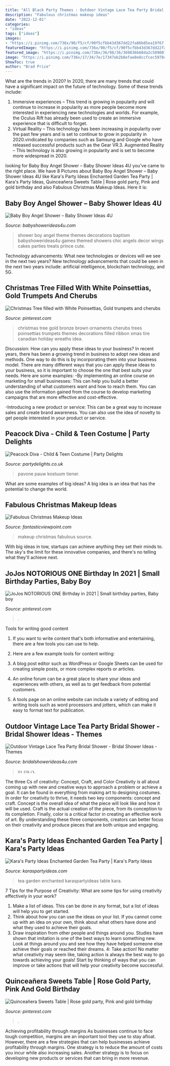 ```yaml
---
title: "All Black Party Themes : Outdoor Vintage Lace Tea Party Bridal Shower"
description: "Fabulous christmas makeup ideas"
date: "2022-12-01"
categories:
- "ideas"
tags: ["ideas"]
images:
- "https://i.pinimg.com/736x/90/f5/cf/90f5cfbb43d367dd22fa86b85ea19f67.jpg"
featuredImage: "https://i.pinimg.com/736x/90/f5/cf/90f5cfbb43d367dd22fa86b85ea19f67.jpg"
featured_image: "https://i.pinimg.com/736x/36/98/36/369836b68da2c589007ba1061c6c50be--christmas-tree-themes-gold-christmas.jpg"
image: "https://i.pinimg.com/736x/17/34/7e/17347eb2b8efae8e8ccfcec5978c103b.jpg"
ShowToc: true
author: "Brad Price"
---
```



What are the trends in 2020?
In 2020, there are many trends that could have a significant impact on the future of technology. Some of these trends include:
1. Immersive experiences – This trend is growing in popularity and will continue to increase in popularity as more people become more interested in experiencing new technologies and worlds. For example, the Oculus Rift has already been used to create an immersive experience that is difficult to forget.
2. Virtual Reality – This technology has been increasing in popularity over the past few years and is set to continue to grow in popularity in 2020.vindicated by companies such as Samsung and Google who have released successful products such as the Gear VR.3. Augmented Reality – This technology is also growing in popularity and is set to become more widespread in 2020.

	

		
looking for Baby Boy Angel Shower – Baby Shower Ideas 4U you've came to the right place. We have 8 Pictures about Baby Boy Angel Shower – Baby Shower Ideas 4U like Kara&#039;s Party Ideas Enchanted Garden Tea Party | Kara&#039;s Party Ideas, Quinceañera Sweets Table | Rose gold party, Pink and gold birthday and also Fabulous Christmas Makeup Ideas. Here it is:
		
    
## Baby Boy Angel Shower – Baby Shower Ideas 4U

<img loading=lazy src="https://babyshowerideas4u.com/wp-content/uploads/2016/09/Baby-Boy-Angel-Shower-Treats.jpg" onerror="this.onerror=null;this.src='https://tse2.mm.bing.net/th?id=OIP.T-8HGmDi5PbRnC6bGIOMjAHaJ4&amp;pid=15.1';" alt="Baby Boy Angel Shower – Baby Shower Ideas 4U">

_Source: babyshowerideas4u.com_

>shower boy angel theme themes decorations baptism babyshowerideas4u games themed showers chic angels decor wings cakes parties treats prince cute. 

	

Technology advancements: What new technologies or devices will we see in the next two years?
New technology advancements that could be seen in the next two years include: artificial intelligence, blockchain technology, and 5G.

    
## Christmas Tree Filled With White Poinsettias, Gold Trumpets And Cherubs

<img loading=lazy src="https://i.pinimg.com/736x/36/98/36/369836b68da2c589007ba1061c6c50be--christmas-tree-themes-gold-christmas.jpg" onerror="this.onerror=null;this.src='https://tse4.mm.bing.net/th?id=OIP.cczCCBDIzCQIh_919_wFiwHaJ3&amp;pid=15.1';" alt="Christmas Tree filled with White Poinsettias, Gold trumpets and cherubs">

_Source: pinterest.com_

>christmas tree gold bronze brown ornaments cherubs trees poinsettias trumpets themes decorations filled ribbon xmas tire canadian holiday wreaths idea. 

	

Discussion: How can you apply these ideas to your business?
In recent years, there has been a growing trend in business to adopt new ideas and methods. One way to do this is by incorporating them into your business model. There are many different ways that you can apply these ideas to your business, so it is important to choose the one that best suits your needs. Here are some examples: 
-By implementing an online course on marketing for small businesses: This can help you build a better understanding of what customers want and how to reach them. You can also use the information gained from the course to develop marketing campaigns that are more effective and cost-effective. 

-Introducing a new product or service: This can be a great way to increase sales and create brand awareness. You can also use the idea of novelty to get people interested in your product or service.

    
## Peacock Diva - Child &amp; Teen Costume | Party Delights

<img loading=lazy src="https://images.partydelights.co.uk/FANC/12/088/front/v3/flxm/3.jpg" onerror="this.onerror=null;this.src='https://tse3.mm.bing.net/th?id=OIP.0PAAOQa_4WrYOVYOVUh-iAHaJ3&amp;pid=15.1';" alt="Peacock Diva - Child &amp; Teen Costume | Party Delights">

_Source: partydelights.co.uk_

>pavone pauw kostuum tiener. 

	

What are some examples of big ideas?
A big idea is an idea that has the potential to change the world.

    
## Fabulous Christmas Makeup Ideas

<img loading=lazy src="http://www.fantasticviewpoint.com/wp-content/uploads/2013/11/41-Christmas-Makeup-Ideas-02.jpg" onerror="this.onerror=null;this.src='https://tse3.mm.bing.net/th?id=OIP.D_ChvAZsOkRkajr1hkxmBQAAAA&amp;pid=15.1';" alt="Fabulous Christmas Makeup Ideas">

_Source: fantasticviewpoint.com_

>makeup christmas fabulous source. 

	

With big ideas in tow, startups can achieve anything they set their minds to. The sky's the limit for these innovative companies, and there's no telling what they'll achieve next.

    
## JoJos NOTORIOUS ONE Birthday In 2021 | Small Birthday Parties, Baby Boy

<img loading=lazy src="https://i.pinimg.com/736x/90/f5/cf/90f5cfbb43d367dd22fa86b85ea19f67.jpg" onerror="this.onerror=null;this.src='https://tse2.mm.bing.net/th?id=OIP._I0mITY7D3YQ5NV-br6a7gHaJ3&amp;pid=15.1';" alt="JoJos NOTORIOUS ONE Birthday in 2021 | Small birthday parties, Baby boy">

_Source: pinterest.com_

>. 

	

Tools for writing good content
1. If you want to write content that's both informative and entertaining, there are a few tools you can use to help.
2. Here are a few example tools for content writing:

3. A blog post editor such as WordPress or Google Sheets can be used for creating simple posts, or more complex reports or articles.

4. An online forum can be a great place to share your ideas and experiences with others, as well as to get feedback from potential customers.

5. A tools page on an online website can include a variety of editing and writing tools such as word processors and jotters, which can make it easy to format text for publication.

    
## Outdoor Vintage Lace Tea Party Bridal Shower - Bridal Shower Ideas - Themes

<img loading=lazy src="https://www.bridalshowerideas4u.com/wp-content/uploads/2016/04/Outdoor-Vintage-Lace-Tea-Party-Bridal-Shower-Parasol-Art.jpg" onerror="this.onerror=null;this.src='https://tse3.mm.bing.net/th?id=OIP.22LaBHcSJdBksxYbCh-L6wHaLH&amp;pid=15.1';" alt="Outdoor Vintage Lace Tea Party Bridal Shower - Bridal Shower Ideas - Themes">

_Source: bridalshowerideas4u.com_

>ยง งาน เจ. 

	

The three Cs of creativity: Concept, Craft, and Color
Creativity is all about coming up with new and creative ways to approach a problem or achieve a goal. It can be found in everything from making art to designing costumes. In order for creativity to thrive, it needs two key components: concept and craft. Concept is the overall idea of what the piece will look like and how it will be used. Craft is the actual creation of the piece, from its conception to its completion. Finally, color is a critical factor in creating an effective work of art. By understanding these three components, creators can better focus on their creativity and produce pieces that are both unique and engaging.

    
## Kara&#039;s Party Ideas Enchanted Garden Tea Party | Kara&#039;s Party Ideas

<img loading=lazy src="https://karaspartyideas.com/wp-content/uploads/2019/03/Enchanted-Garden-Tea-Party-via-Karas-Party-Ideas-KarasPartyIdeas.com2_.jpeg" onerror="this.onerror=null;this.src='https://tse3.mm.bing.net/th?id=OIP.nn1XWegDA3Bkwb80AFiLkgHaLH&amp;pid=15.1';" alt="Kara&#039;s Party Ideas Enchanted Garden Tea Party | Kara&#039;s Party Ideas">

_Source: karaspartyideas.com_

>tea garden enchanted karaspartyideas table kara. 

	

7 Tips for the Purpose of Creativity: What are some tips for using creativity effectively in your work?
1. Make a list of ideas. This can be done in any format, but a list of ideas will help you to get started.
2. Think about how you can use the ideas on your list. If you cannot come up with an idea on your own, think about what others have done and what they used to achieve their goals.
3. Draw inspiration from other people and things around you. Studies have shown that imitation is one of the best ways to learn something new. Look at things around you and see how they have helped someone else achieve their goals or reached their dreams.
4: Take action! No matter what creativity may seem like, taking action is always the best way to go towards achieving your goals! Start by thinking of ways that you can improve or take actions that will help your creativity become successful.

    
## Quinceañera Sweets Table | Rose Gold Party, Pink And Gold Birthday

<img loading=lazy src="https://i.pinimg.com/736x/17/34/7e/17347eb2b8efae8e8ccfcec5978c103b.jpg" onerror="this.onerror=null;this.src='https://tse1.mm.bing.net/th?id=OIP.Ux4nV0p0quPbeFyMGymoSwHaLH&amp;pid=15.1';" alt="Quinceañera Sweets Table | Rose gold party, Pink and gold birthday">

_Source: pinterest.com_

>. 

	

Achieving profitability through margins
As businesses continue to face tough competition, margins are an important tool they use to stay afloat. However, there are a few strategies that can help businesses achieve profitability through margins. One strategy is to reduce the amount of costs you incur while also increasing sales. Another strategy is to focus on developing new products or services that can bring in more revenue.


